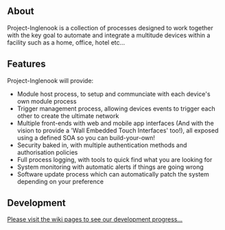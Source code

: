 About
---------------------
Project-Inglenook is a collection of processes designed to work together with the key goal to automate and integrate a multitude devices within a facility such as a home, office, hotel etc...

Features
---------------------
Project-Inglenook will provide:

* Module host process, to setup and communciate with each device's own module process
* Trigger management process, allowing devices events to trigger each other to create the ultimate network
* Multiple front-ends with web and mobile app interfaces (And with the vision to provide a 'Wall Embedded Touch Interfaces' too!), all exposed using a defined SOA so you can build-your-own!
* Security baked in, with multiple authentication methods and authorisation policies
* Full process logging, with tools to quick find what you are looking for
* System monitoring with automatic alerts if things are going wrong
* Software update process which can automatically patch the system depending on your preference

Development
---------------------
[Please visit the wiki pages to see our development progress...](https://github.com/Inglenookians/Project-Inglenook/wiki)
